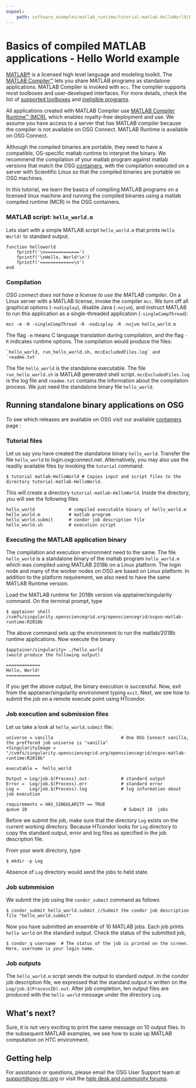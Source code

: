 ```yaml
---
ospool:
    path: software_examples/matlab_runtime/tutorial-matlab-HelloWorld/README.md
---
```

 
# Basics of compiled MATLAB applications - Hello World example

[MATLAB®](http://www.mathworks.com/products/matlab/) is a licensed high level language and modeling toolkit. The [MATLAB Compiler™](http://www.mathworks.com/products/compiler/) lets you share MATLAB programs as standalone applications.  MATLAB Compiler is invoked with `mcc`. The compiler supports most toolboxes and user-developed 
interfaces. For more details, check the list of [supported toolboxes](http://www.mathworks.com/products/compiler/supported/compiler_support.html) 
and [ineligible programs](http://www.mathworks.com/products/ineligible_programs/).  


All applications created with MATLAB Compiler use [MATLAB Compiler Runtime™ (MCR)](http://www.mathworks.com/products/compiler/mcr/), which enables royalty-free deployment and use. We assume you have access to a server that has MATLAB compiler because the compiler is not available on OSG Connect.  MATLAB Runtime is available 
on OSG Connect. 

Although the compiled binaries are portable, they need to have a compatible, OS-specific matlab runtime to interpret the binary. We recommend the 
compilation of your matlab program against matlab versions that match the OSG [containers](https://portal.osg-htc.org/documentation/htc_workloads/using_software/available-containers-list/), with the compilation executed on a server with 
Scientific Linux so that the compiled binaries are portable on OSG machines.

In this tutorial, we learn the basics of compiling MATLAB programs on a licensed linux machine and running the 
compiled binaries using a matlab compiled runtime (MCR) in the OSG containers. 


### MATLAB script: `hello_world.m` 

Lets start with a simple MATLAB script `hello_world.m` that prints `Hello World!` to standard output. 
    
    function helloworld
        fprintf('\n=============')
        fprintf('\nHello, World!\n')
        fprintf('=============\n')
    end  

### Compilation 

*OSG connect does not have a license to use the MATLAB compiler*. On a Linux server with a MATLAB 
license, invoke the compiler `mcc`.  We turn off all graphical options (`-nodisplay`), disable Java (`-nojvm`), and instruct MATLAB to run this application as a single-threaded application (`-singleCompThread`):

    mcc -m -R -singleCompThread -R -nodisplay -R -nojvm hello_world.m

The flag `-m` means C language translation during compilation, and the flag `-R` indicates runtime options.  The compilation would produce the files: 

    `hello_world, run_hello_world.sh, mccExcludedFiles.log` and `readme.txt`

The file `hello_world` is the standalone executable. The file `run_hello_world.sh` is MATLAB generated shell script. `mccExcludedFiles.log` is the log file and `readme.txt` contains the information about the compilation process. We just need the standalone binary file `hello_world`. 

## Running standalone binary applications on OSG

To see which releases are available on OSG visit our available [containers](https://portal.osg-htc.org/documentation/htc_workloads/using_software/available-contaners-list/) page :

### Tutorial files

Let us say you have created the standalone binary `hello_world`. Transfer the file `hello_world` to login.osgconnect.net. Alternatively, you may also use the readily available files by invoking the `tutorial` command: 


    $ tutorial matlab-HelloWorld # Copies input and script files to the directory tutorial-matlab-HelloWorld.
 
This will create a directory `tutorial-matlab-HelloWorld`. Inside the directory, you will see the following files
   
    hello_world             # compiled executable binary of hello_world.m
    hello_world.m           # matlab program
    hello_world.submit      # condor job description file
    hello_world.sh          # execution script

### Executing the MATLAB application binary

The compilation and execution environment need to the same. The file `hello_world` is a standalone binary of the matlab program `hello_world.m` which was compiled using MATLAB 2018b on a Linux platform. The login node and many of the worker nodes on OSG are based on Linux platform. In addition to the platform requirement, we also need to have the same MATLAB Runtime version. 

Load the MATLAB runtime for 2018b version via apptainer/singularity command.  On the terminal prompt, type

    $ apptainer shell /cvmfs/singularity.opensciencegrid.org/opensciencegrid/osgvo-matlab-runtime:R2018b

The above command sets up the environment to run the matlab/2018b runtime applications.  Now execute the binary

    $apptainer/singularity> ./hello_world
    (would produce the following output)

    =============
    Hello, World!
    =============

If you get the above output, the binary execution is successful. Now, exit from the apptainer/singularity environment typing `exit`. Next, we see how to submit the job on a remote execute point using HTcondor. 

### Job execution and submission files

Let us take a look at `hello_world.submit` file: 


    universe = vanilla                          # One OSG Connect vanilla, the preffered job universe is "vanilla"
    +SingularityImage = "/cvmfs/singularity.opensciencegrid.org/opensciencegrid/osgvo-matlab-runtime:R2018b"
    
    executable =  hello_world                

    Output = Log/job.$(Process).out⋅            # standard output 
    Error =  Log/job.$(Process).err             # standard error
    Log =    Log/job.$(Process).log             # log information about job execution
    
    requirements = HAS_SINGULARITY == TRUE 
    queue 10                                     # Submit 10  jobs


Before we submit the job, make sure that the directory `Log` exists on the current working directory. Because HTcondor looks for `Log` directory to copy the standard output, error and log files as specified in the job description file. 

From your work directory, type

    $ mkdir -p Log

Absence of `Log` directory would send the jobs to held state. 

### Job submmision 

We submit the job using the `condor_submit` command as follows

	$ condor_submit hello_world.submit //Submit the condor job description file "hello_world.submit"

Now you have submitted an ensemble of 10 MATLAB jobs. Each job prints `hello world` on the standard 
output. Check the status of the submitted job,  

	$ condor_q username  # The status of the job is printed on the screen. Here, username is your login name.


### Job outputs 

The `hello_world.m` script sends the output to standard output. In the condor job description file, we expressed that the standard output is written on the `Log/job.$(ProcessID).out`. After job completion, ten output files are produced with the `hello world` message under the directory `Log`. 

## What's next? 
Sure, it is not very exciting to print the same message on 10 output files. In the subsequent MATLAB 
examples,  we see  how to scale up MATLAB computation on HTC environment. 

## Getting help
For assistance or questions, please email the OSG User Support team  at [support@osg-htc.org](mailto:support@osg-htc.org) or visit the [help desk and community forums](https://portal.osg-htc.org/documentation/).
